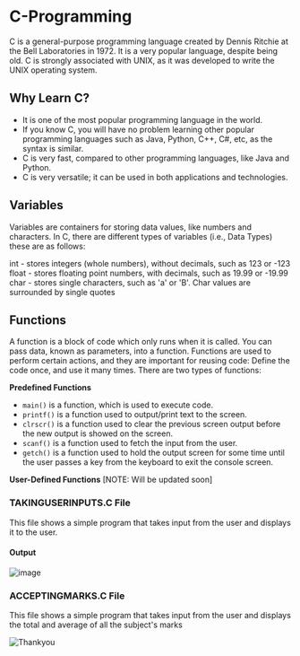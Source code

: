 # C-Programming
C is a general-purpose programming language created by Dennis Ritchie at the Bell Laboratories in 1972.
It is a very popular language, despite being old.
C is strongly associated with UNIX, as it was developed to write the UNIX operating system.

## Why Learn C?
- It is one of the most popular programming language in the world.
- If you know C, you will have no problem learning other popular programming languages such as Java, Python, C++, C#, etc, as the syntax is similar.
- C is very fast, compared to other programming languages, like Java and Python.
- C is very versatile; it can be used in both applications and technologies.

## Variables
Variables are containers for storing data values, like numbers and characters. In C, there are different types of variables (i.e., Data Types) these are as follows:

int - stores integers (whole numbers), without decimals, such as 123 or -123
float - stores floating point numbers, with decimals, such as 19.99 or -19.99
char - stores single characters, such as 'a' or 'B'. Char values are surrounded by single quotes

## Functions
A function is a block of code which only runs when it is called.
You can pass data, known as parameters, into a function.
Functions are used to perform certain actions, and they are important for reusing code: Define the code once, and use it many times. There are two types of functions:

**Predefined Functions**
- `main()` is a function, which is used to execute code.
- `printf()` is a function used to output/print text to the screen.
- `clrscr()` is a function used to clear the previous screen output before the new output is showed on the screen.
- `scanf()` is a function used to fetch the input from the user.
- `getch()` is a function used to hold the output screen for some time until the user passes a key from the keyboard to exit the console screen.

**User-Defined Functions**
[NOTE: Will be updated soon]
### TAKINGUSERINPUTS.C File

This file shows a simple program that takes input from the user and displays it to the user.

#### Output

![image](https://github.com/Shubham-Diwadkar/C-Programming/assets/125255910/b48c6e71-103f-49d4-a320-939840e52c6d)

### ACCEPTINGMARKS.C File

This file shows a simple program that takes input from the user and displays the total and average of all the subject's marks


![Thankyou](https://github.com/Shubham-Diwadkar/C-Programming/assets/125255910/8c9d1253-af66-45b1-af25-6e61fabef61a)
